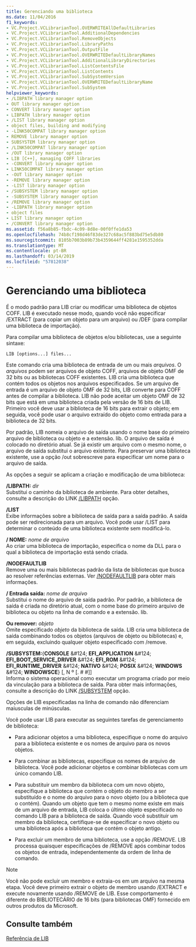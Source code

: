 ```yaml
---
title: Gerenciando uma biblioteca
ms.date: 11/04/2016
f1_keywords:
- VC.Project.VCLibrarianTool.OVERWRITEAllDefaultLibraries
- VC.Project.VCLibrarianTool.AdditionalDependencies
- VC.Project.VCLibrarianTool.RemoveObjects
- VC.Project.VCLibrarianTool.LibraryPaths
- VC.Project.VCLibrarianTool.OutputFile
- VC.Project.VCLibrarianTool.OVERWRITEDefaultLibraryNames
- VC.Project.VCLibrarianTool.AdditionalLibraryDirectories
- VC.Project.VCLibrarianTool.ListContentsFile
- VC.Project.VCLibrarianTool.ListContents
- VC.Project.VCLibrarianTool.SubSystemVersion
- VC.Project.VCLibrarianTool.OVERWRITEDefaultLibraryName
- VC.Project.VCLibrarianTool.SubSystem
helpviewer_keywords:
- /LIBPATH library manager option
- OUT library manager option
- CONVERT library manager option
- LIBPATH library manager option
- /LIST library manager option
- object files, building and modifying
- -LINK50COMPAT library manager option
- REMOVE library manager option
- SUBSYSTEM library manager option
- /LINK50COMPAT library manager option
- /OUT library manager option
- LIB [C++], managing COFF libraries
- -CONVERT library manager option
- LINK50COMPAT library manager option
- -OUT library manager option
- -REMOVE library manager option
- -LIST library manager option
- /SUBSYSTEM library manager option
- -SUBSYSTEM library manager option
- /REMOVE library manager option
- -LIBPATH library manager option
- object files
- LIST library manager option
- /CONVERT library manager option
ms.assetid: f56a8b85-fbdc-4c09-8d8e-00f0ffe1da53
ms.openlocfilehash: 74b8cf198d46f83de327c68ac5f883bd75e5db80
ms.sourcegitcommit: 8105b7003b89b73b4359644ff4281e1595352dda
ms.translationtype: MT
ms.contentlocale: pt-BR
ms.lasthandoff: 03/14/2019
ms.locfileid: "57812038"
---
```

# <a name="managing-a-library"></a>Gerenciando uma biblioteca

É o modo padrão para LIB criar ou modificar uma biblioteca de objetos COFF. LIB é executado nesse modo, quando você não especificar /EXTRACT (para copiar um objeto para um arquivo) ou /DEF (para compilar uma biblioteca de importação).

Para compilar uma biblioteca de objetos e/ou bibliotecas, use a seguinte sintaxe:

```
LIB [options...] files...
```

Este comando cria uma biblioteca de entrada de um ou mais *arquivos*. O *arquivos* podem ser arquivos de objeto COFF, arquivos de objeto OMF de 32 bits ou as bibliotecas COFF existentes. LIB cria uma biblioteca que contém todos os objetos nos arquivos especificados. Se um arquivo de entrada é um arquivo de objeto OMF de 32 bits, LIB converte para COFF antes de compilar a biblioteca. LIB não pode aceitar um objeto OMF de 32 bits que está em uma biblioteca criada pela versão de 16 bits de LIB. Primeiro você deve usar a biblioteca de 16 bits para extrair o objeto; em seguida, você pode usar o arquivo extraído do objeto como entrada para a biblioteca de 32 bits.

Por padrão, LIB nomeia o arquivo de saída usando o nome base do primeiro arquivo de biblioteca ou objeto e a extensão. lib. O arquivo de saída é colocado no diretório atual. Se já existir um arquivo com o mesmo nome, o arquivo de saída substitui o arquivo existente. Para preservar uma biblioteca existente, use a opção /out sobrescreve para especificar um nome para o arquivo de saída.

As opções a seguir se aplicam a criação e modificação de uma biblioteca:

**/LIBPATH:** *dir*<br/>
Substitui o caminho da biblioteca de ambiente. Para obter detalhes, consulte a descrição do LINK [/LIBPATH](libpath-additional-libpath.md) opção.

**/LIST**<br/>
Exibe informações sobre a biblioteca de saída para a saída padrão. A saída pode ser redirecionada para um arquivo. Você pode usar /LIST para determinar o conteúdo de uma biblioteca existente sem modificá-lo.

**/ NOME:** *nome de arquivo*<br/>
Ao criar uma biblioteca de importação, especifica o nome da DLL para o qual a biblioteca de importação está sendo criada.

**/NODEFAULTLIB**<br/>
Remove uma ou mais bibliotecas padrão da lista de bibliotecas que busca ao resolver referências externas. Ver [/NODEFAULTLIB](nodefaultlib-ignore-libraries.md) para obter mais informações.

**/ Entrada saída:** *nome de arquivo*<br/>
Substitui o nome do arquivo de saída padrão. Por padrão, a biblioteca de saída é criada no diretório atual, com o nome base do primeiro arquivo de biblioteca ou objeto na linha de comando e a extensão. lib.

**Ou remover:** *objeto*<br/>
Omite especificado *objeto* da biblioteca de saída. LIB cria uma biblioteca de saída combinando todos os objetos (arquivos de objeto ou bibliotecas) e, em seguida, excluindo qualquer objeto especificado com /remove.

**/SUBSYSTEM:**{**CONSOLE** &AMP;#124; **EFI_APPLICATION** &AMP;#124; **EFI_BOOT_SERVICE_DRIVER** &AMP;#124; **EFI_ROM** &AMP;#124; **EFI_RUNTIME_DRIVER** &AMP;#124; **NATIVO** &AMP;#124; **POSIX** &AMP;#124; **WINDOWS** &AMP;#124; **WINDOWSCE**} [, N º [. # #]]<br/>
Informa o sistema operacional como executar um programa criado por meio da vinculação para a biblioteca de saída. Para obter mais informações, consulte a descrição do LINK [/SUBSYSTEM](subsystem-specify-subsystem.md) opção.

Opções de LIB especificadas na linha de comando não diferenciam maiusculas de minúsculas.

Você pode usar LIB para executar as seguintes tarefas de gerenciamento de biblioteca:

- Para adicionar objetos a uma biblioteca, especifique o nome do arquivo para a biblioteca existente e os nomes de arquivo para os novos objetos.

- Para combinar as bibliotecas, especifique os nomes de arquivo de biblioteca. Você pode adicionar objetos e combinar bibliotecas com um único comando LIB.

- Para substituir um membro da biblioteca com um novo objeto, especifique a biblioteca que contém o objeto do membro a ser substituído e o nome do arquivo para o novo objeto (ou a biblioteca que o contém). Quando um objeto que tem o mesmo nome existe em mais de um arquivo de entrada, LIB coloca o último objeto especificado no comando LIB para a biblioteca de saída. Quando você substituir um membro da biblioteca, certifique-se de especificar o novo objeto ou uma biblioteca após a biblioteca que contém o objeto antigo.

- Para excluir um membro de uma biblioteca, use a opção /REMOVE. LIB processa quaisquer especificações de /REMOVE após combinar todos os objetos de entrada, independentemente da ordem de linha de comando.

> [!NOTE]
>  Você não pode excluir um membro e extraia-os em um arquivo na mesma etapa. Você deve primeiro extrair o objeto de membro usando /EXTRACT e execute novamente usando /REMOVE de LIB. Esse comportamento é diferente do BIBLIOTECÁRIO de 16 bits (para bibliotecas OMF) fornecido em outros produtos da Microsoft.

## <a name="see-also"></a>Consulte também

[Referência de LIB](lib-reference.md)
